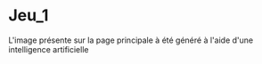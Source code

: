 # Jeu_1
L'image présente sur la page principale à été généré à l'aide d'une intelligence artificielle
